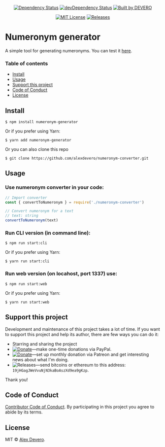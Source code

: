 <p align="center">
  <a href="https://david-dm.org/alexdevero/numeronym-generator"><img alt="Dependency Status" src="https://david-dm.org/alexdevero/numeronym-generator.svg?style=flat"></a>
  <a href="https://david-dm.org/alexdevero/numeronym-generator?type=dev"><img alt="devDependency Status" src="https://david-dm.org/alexdevero/numeronym-generator/dev-status.svg?style=flat"></a>
  <a href="https://alexdevero.com"><img alt="Built by DEVERO" src="https://img.shields.io/badge/built%20by-DEVERO-brightgreen.svg?colorB=d30320"></a>
</p>

<p align="center">
  <a href="http://opensource.org/licenses/MIT"><img alt="MIT License" src="https://img.shields.io/npm/l/express.svg"></a>
  <a href="#"><img alt="Releases" src="https://img.shields.io/github/release/alexdevero/numeronym-generator.svg"></a>
</p>

# Numeronym generator

A simple tool for generating numeronyms. You can test it [here](https://alexdevero.com/labs/numeronym/).

### Table of contents
* [Install](#install)
* [Usage](#usage)
* [Support this project](#support-this-project)
* [Code of Conduct](#code-of-conduct)
* [License](#license)

## Install
```
$ npm install numeronym-generator
```
Or if you prefer using Yarn:
```
$ yarn add numeronym-generator
```

Or you can also clone this repo
```
$ git clone https://github.com/alexdevero/numeronym-converter.git
```

## Usage
### Use numeronym converter in your code:
```js
// Import converter
const { convertToNumeronym } = require('./numeronym-converter')

// Convert numeronym for a text
// text: string
convertToNumeronym(text)

```

### Run CLI version (in command line):
```
$ npm run start:cli
```
Or if you prefer using Yarn:
```
$ yarn run start:cli
```
### Run web version (on locahost, port 1337) use:
```
$ npm run start:web
```
Or if you prefer using Yarn:
```
$ yarn run start:web
```

## Support this project

<!-- This project is released as an open-source. If you need help with using this project, please ask and I will do my best reply to as soon as possible. You can use this project as you wish *for free*. Also, you can change the source code and redistribute it if you want. -->

Development and maintenance of this project takes a lot of time. If you want to support this project and help its author, there are few ways you can do it:

 - Starring and sharing the project
 - [![Donate](https://img.shields.io/badge/Donate-Paypal-brightgreen.svg?colorB=259cd2)](https://www.paypal.com/cgi-bin/webscr?cmd=_s-xclick&hosted_button_id=YKLGUUB34ASEL)—make one-time donations via PayPal.
 - [![Donate](https://img.shields.io/badge/Donate-Patreon-brightgreen.svg?colorB=f86213)](https://www.patreon.com/alexdevero)—set up monthly donation via Patreon and get interesting news about what I'm doing.
 - <img alt="Releases" src="https://img.shields.io/badge/Donate-Bitcoin-brightgreen.svg?colorB=fab915">—send bitcoins or ethereum to this address: `19jHGagJWeVvuNjN3kaBoAszXd9ea9gKzp`.

Thank you!

## Code of Conduct

[Contributor Code of Conduct](code-of-conduct.md). By participating in this project you agree to abide by its terms.

## License

MIT © [Alex Devero](https://alexdevero.com).
